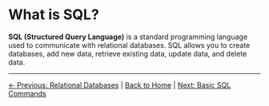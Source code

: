 # What is SQL?

**SQL (Structured Query Language)** is a standard programming language used to communicate with relational databases. SQL allows you to create databases, add new data, retrieve existing data, update data, and delete data.

---

[← Previous: Relational Databases](relational-databases.md) | [Back to Home](README.md) | [Next: Basic SQL Commands](basic-sql-commands.md)
